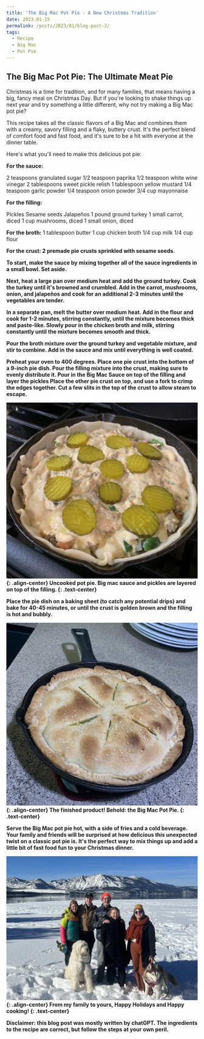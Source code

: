 ```yaml
---
title: 'The Big Mac Pot Pie - A New Christmas Tradition'
date: 2023-01-15
permalink: /posts/2023/01/blog-post-2/
tags:
  - Recipe
  - Big Mac
  - Pot Pie
---
```


## The Big Mac Pot Pie: The Ultimate Meat Pie

Christmas is a time for tradition, and for many families, that means having a big, fancy meal on Christmas Day. But if you're looking to shake things up next year and try something a little different, why not try making a Big Mac pot pie?

This recipe takes all the classic flavors of a Big Mac and combines them with a creamy, savory filling and a flaky, buttery crust. It's the perfect blend of comfort food and fast food, and it's sure to be a hit with everyone at the dinner table.

Here's what you'll need to make this delicious pot pie:

<strong>For the sauce:</strong>

2 teaspoons granulated sugar
1/2 teaspoon paprika
1/2 teaspoon white wine vinegar
2 tablespoons sweet pickle relish
1 tablespoon yellow mustard
1/4 teaspoon garlic powder
1/4 teaspoon onion powder
3/4 cup mayonnaise

<strong>For the filling:</strong>

Pickles
Sesame seeds
Jalapeños
1 pound ground turkey
1 small carrot, diced
1 cup mushrooms, diced
1 small onion, diced

<strong>For the broth:</strong>
1 tablespoon butter
1 cup chicken broth
1/4 cup milk
1/4 cup flour

<strong>For the crust:<strong>
2 premade pie crusts sprinkled with sesame seeds.

To start, make the sauce by mixing together all of the sauce ingredients in a small bowl. Set aside.

Next, heat a large pan over medium heat and add the ground turkey. Cook the turkey until it's browned and crumbled. Add in the carrot, mushrooms, onion, and jalapeños and cook for an additional 2-3 minutes until the vegetables are tender.

In a separate pan, melt the butter over medium heat. Add in the flour and cook for 1-2 minutes, stirring constantly, until the mixture becomes thick and paste-like. Slowly pour in the chicken broth and milk, stirring constantly until the mixture becomes smooth and thick.

Pour the broth mixture over the ground turkey and vegetable mixture, and stir to combine. Add in the sauce and mix until everything is well coated.

Preheat your oven to 400 degrees. Place one pie crust into the bottom of a 9-inch pie dish. Pour the filling mixture into the crust, making sure to evenly distribute it. Pour in the Big Mac Sauce on top of the filling and layer the pickles Place the other pie crust on top, and use a fork to crimp the edges together. Cut a few slits in the top of the crust to allow steam to escape.

![image-center](/images/potpie/uncookedpie.jpg){: .align-center}
Uncooked pot pie. Big mac sauce and pickles are layered on top of the filling.
{: .text-center}

Place the pie dish on a baking sheet (to catch any potential drips) and bake for 40-45 minutes, or until the crust is golden brown and the filling is hot and bubbly.

![image-center](/images/potpie/cookedpie.jpg){: .align-center}
The finished product! Behold: the Big Mac Pot Pie.
{: .text-center}

Serve the Big Mac pot pie hot, with a side of fries and a cold beverage. Your family and friends will be surprised at how delicious this unexpected twist on a classic pot pie is. It's the perfect way to mix things up and add a little bit of fast food fun to your Christmas dinner. 


![image-center](/images/potpie/hoffmannfamily.jpg){: .align-center}
From my family to yours, Happy Holidays and Happy cooking!
{: .text-center}

<strong> Disclaimer: </strong> this blog post was mostly written by chatGPT. The ingredients to the recipe are correct, but follow the steps at your own peril.